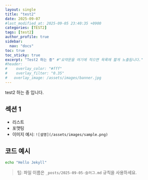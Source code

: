 ```yaml
---
layout: single
title: "test2"
date: 2025-09-07
#last_modified_at: 2025-09-05 23:40:35 +0900
categories: [TEST2]
tags: [test2]
author_profile: true
sidebar:
  nav: "docs" 
toc: true
toc_sticky: true
excerpt: "Test2 하는 중" #"요약문을 여기에 적으면 목록에 짧게 노출됩니다."
#header:
#    overlay_color: "#fff"
#    overlay_filter: "0.35"
#   overlay_image: /assets/images/banner.jpg
---
```


test2 하는 중 입니다. <!-- more -->

## 섹션 1
- 리스트
- 포맷팅
- 이미지 예시: `![설명](/assets/images/sample.png)`

## 코드 예시
```bash
echo "Hello Jekyll"
```

> 팁: 파일 이름은 `_posts/2025-09-05-슬러그.md` 규칙을 사용하세요.
